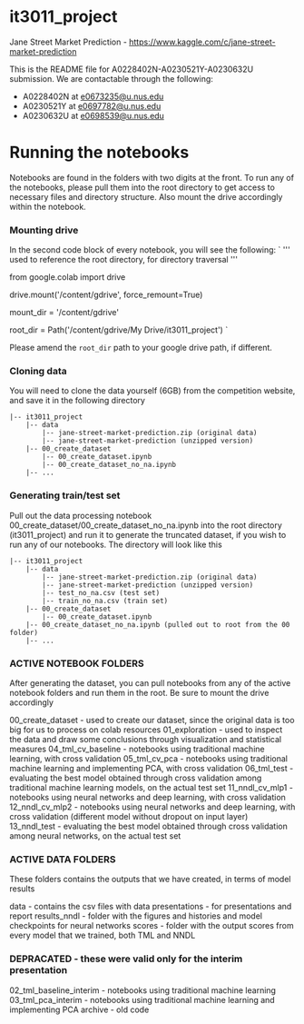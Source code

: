 # it3011_project

Jane Street Market Prediction - https://www.kaggle.com/c/jane-street-market-prediction

This is the README file for A0228402N-A0230521Y-A0230632U submission.
We are contactable through the following:

- A0228402N at e0673235@u.nus.edu
- A0230521Y at e0697782@u.nus.edu
- A0230632U at e0698539@u.nus.edu

# Running the notebooks

Notebooks are found in the folders with two digits at the front. To run any of the notebooks, please pull them into the root directory to get access to necessary files and directory structure. Also mount the drive accordingly within the notebook.

### Mounting drive

In the second code block of every notebook, you will see the following:
`
''' used to reference the root directory, for directory traversal '''

from google.colab import drive

drive.mount('/content/gdrive', force_remount=True)

mount_dir = '/content/gdrive'

root_dir = Path('/content/gdrive/My Drive/it3011_project')
`

Please amend the `root_dir` path to your google drive path, if different.

### Cloning data

You will need to clone the data yourself (6GB) from the competition website, and save it in the following directory

    |-- it3011_project
        |-- data
            |-- jane-street-market-prediction.zip (original data)
            |-- jane-street-market-prediction (unzipped version)
        |-- 00_create_dataset
            |-- 00_create_dataset.ipynb
            |-- 00_create_dataset_no_na.ipynb
        |-- ...

### Generating train/test set

Pull out the data processing notebook 00_create_dataset/00_create_dataset_no_na.ipynb into the root directory (it3011_project) and run it to generate the truncated dataset, if you wish to run any of our notebooks. The directory will look like this

    |-- it3011_project
        |-- data
            |-- jane-street-market-prediction.zip (original data)
            |-- jane-street-market-prediction (unzipped version)
            |-- test_no_na.csv (test set)
            |-- train_no_na.csv (train set)
        |-- 00_create_dataset
            |-- 00_create_dataset.ipynb
        |-- 00_create_dataset_no_na.ipynb (pulled out to root from the 00 folder)
        |-- ...

### ACTIVE NOTEBOOK FOLDERS

After generating the dataset, you can pull notebooks from any of the active notebook folders and run them in the root. Be sure to mount the drive accordingly

00_create_dataset - used to create our dataset, since the original data is too big for us to process on colab resources
01_exploration - used to inspect the data and draw some conclusions through visualization and statistical measures
04_tml_cv_baseline - notebooks using traditional machine learning, with cross validation
05_tml_cv_pca - notebooks using traditional machine learning and implementing PCA, with cross validation
06_tml_test - evaluating the best model obtained through cross validation among traditional machine learning models, on the actual test set
11_nndl_cv_mlp1 - notebooks using neural networks and deep learning, with cross validation
12_nndl_cv_mlp2 - notebooks using neural networks and deep learning, with cross validation (different model without dropout on input layer)
13_nndl_test - evaluating the best model obtained through cross validation among neural networks, on the actual test set

### ACTIVE DATA FOLDERS

These folders contains the outputs that we have created, in terms of model results

data - contains the csv files with data
presentations - for presentations and report
results_nndl - folder with the figures and histories and model checkpoints for neural networks
scores - folder with the output scores from every model that we trained, both TML and NNDL

### DEPRACATED - these were valid only for the interim presentation

02_tml_baseline_interim - notebooks using traditional machine learning
03_tml_pca_interim - notebooks using traditional machine learning and implementing PCA
archive - old code
